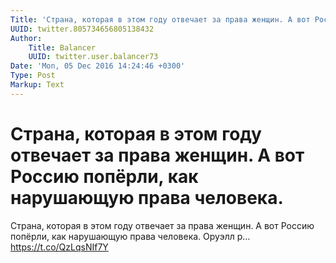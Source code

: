 ```yaml
---
Title: 'Страна, которая в этом году отвечает за права женщин. А вот Россию попёрли, как нарушающую права человека.'
UUID: twitter.805734656805138432
Author:
    Title: Balancer
    UUID: twitter.user.balancer73
Date: 'Mon, 05 Dec 2016 14:24:46 +0300'
Type: Post
Markup: Text
---
```


# Страна, которая в этом году отвечает за права женщин. А вот Россию попёрли, как нарушающую права человека.

Страна, которая в этом году отвечает за права женщин. А вот
Россию попёрли, как нарушающую права человека. Оруэлл р…
https://t.co/QzLqsNIf7Y